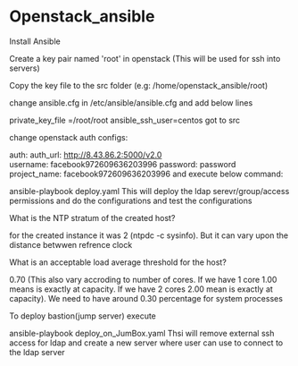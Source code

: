 # Openstack_ansible

Install Ansible

Create a key pair named 'root' in openstack (This will be used for ssh into servers)

Copy the key file to the src folder (e.g: /home/openstack_ansible/root)

change ansible.cfg in /etc/ansible/ansible.cfg and add below lines

private_key_file =/root/root
ansible_ssh_user=centos
got to src

change openstack auth configs:

auth:
auth_url: http://8.43.86.2:5000/v2.0         
username: facebook972609636203996
password: password         
project_name: facebook972609636203996
and execute below command:

ansible-playbook deploy.yaml 
This will deploy the ldap serevr/group/access permissions and do the configurations and test the configurations

What is the NTP stratum of the created host?

for the created instance it was 2 (ntpdc -c sysinfo). But it can vary upon the distance betwwen refrence clock

What is an acceptable load average threshold for the host?

0.70 (This also vary accroding to number of cores. If we have 1 core 1.00 means is exactly at capacity. If we have 2 cores 2.00 mean is exactly at capacity). We need to have around 0.30 percentage for system processes

To deploy bastion(jump server) execute

ansible-playbook deploy_on_JumBox.yaml
Thsi will remove external ssh access for ldap and create a new server where user can use to connect to the ldap server
